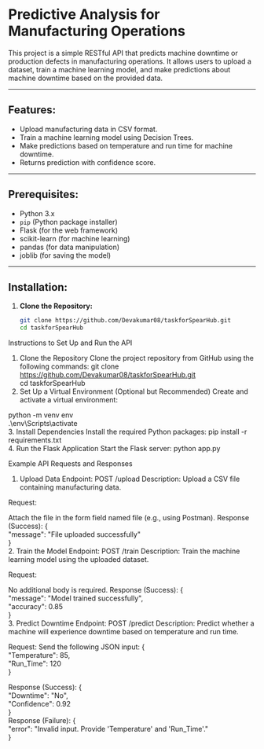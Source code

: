 # Predictive Analysis for Manufacturing Operations

This project is a simple RESTful API that predicts machine downtime or production defects in manufacturing operations. It allows users to upload a dataset, train a machine learning model, and make predictions about machine downtime based on the provided data.

---

## Features:
- Upload manufacturing data in CSV format.
- Train a machine learning model using Decision Trees.
- Make predictions based on temperature and run time for machine downtime.
- Returns prediction with confidence score.

---

## Prerequisites:
- Python 3.x
- `pip` (Python package installer)
- Flask (for the web framework)
- scikit-learn (for machine learning)
- pandas (for data manipulation)
- joblib (for saving the model)

---

## Installation:

1. **Clone the Repository:**
   ```bash
   git clone https://github.com/Devakumar08/taskforSpearHub.git
   cd taskforSpearHub
   
Instructions to Set Up and Run the API
1. Clone the Repository
Clone the project repository from GitHub using the following commands:
git clone https://github.com/Devakumar08/taskforSpearHub.git  
cd taskforSpearHub  
2. Set Up a Virtual Environment (Optional but Recommended)
Create and activate a virtual environment:

python -m venv env  
.\env\Scripts\activate  
3. Install Dependencies
Install the required Python packages:
pip install -r requirements.txt  
4. Run the Flask Application
Start the Flask server:
python app.py  

Example API Requests and Responses
1. Upload Data
Endpoint: POST /upload
Description: Upload a CSV file containing manufacturing data.

Request:

Attach the file in the form field named file (e.g., using Postman).
Response (Success):
{  
    "message": "File uploaded successfully"  
}  
2. Train the Model
Endpoint: POST /train
Description: Train the machine learning model using the uploaded dataset.

Request:

No additional body is required.
Response (Success):
{  
    "message": "Model trained successfully",  
    "accuracy": 0.85  
}  
3. Predict Downtime
Endpoint: POST /predict
Description: Predict whether a machine will experience downtime based on temperature and run time.

Request:
Send the following JSON input:
{  
    "Temperature": 85,  
    "Run_Time": 120  
}  

Response (Success):
{  
    "Downtime": "No",  
    "Confidence": 0.92  
}  
Response (Failure):
{  
    "error": "Invalid input. Provide 'Temperature' and 'Run_Time'."  
}  
